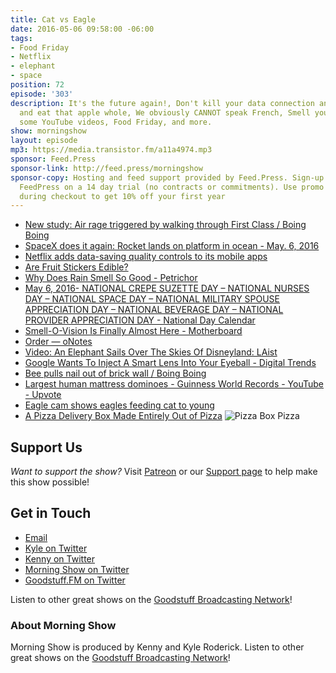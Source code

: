 ```yaml
---
title: Cat vs Eagle
date: 2016-05-06 09:58:00 -06:00
tags:
- Food Friday
- Netflix
- elephant
- space
position: 72
episode: '303'
description: It's the future again!, Don't kill your data connection anymore, Go ahead
  and eat that apple whole, We obviously CANNOT speak French, Smell your way through
  some YouTube videos, Food Friday, and more.
show: morningshow
layout: episode
mp3: https://media.transistor.fm/a11a4974.mp3
sponsor: Feed.Press
sponsor-link: http://feed.press/morningshow
sponsor-copy: Hosting and feed support provided by Feed.Press. Sign-up today and try
  FeedPress on a 14 day trial (no contracts or commitments). Use promo code `morningshow`
  during checkout to get 10% off your first year
---
```


* [New study: Air rage triggered by walking through First Class / Boing Boing](http://boingboing.net/2016/05/03/new-study-air-rage-triggered.html)
* [SpaceX does it again: Rocket lands on platform in ocean - May. 6, 2016](http://money.cnn.com/2016/05/06/technology/spacex-rocket-landing-barge/)
* [Netflix adds data-saving quality controls to its mobile apps](http://www.engadget.com/2016/05/05/netflix-data-saving-quality-controls/)
* [Are Fruit Stickers Edible?](http://bigfrog104.com/are-fruit-stickers-edible/)
* [Why Does Rain Smell So Good - Petrichor](http://www.livescience.com/37648-good-smells-rain-petrichor.html)
* [May 6, 2016- NATIONAL CREPE SUZETTE DAY – NATIONAL NURSES DAY – NATIONAL SPACE DAY – NATIONAL MILITARY SPOUSE APPRECIATION DAY – NATIONAL BEVERAGE DAY – NATIONAL PROVIDER APPRECIATION DAY - National Day Calendar](http://www.nationaldaycalendar.com/2016/05/05/may-6-2016-national-crepe-suzette-day-national-nurses-day-national-space-day-national-military-spouse-appreciation-day-national-beverage-day-national-provider-appreciation-day/)
* [Smell-O-Vision Is Finally Almost Here - Motherboard](http://motherboard.vice.com/read/cyrano-digital-scent-gadget)
* [Order — oNotes](http://www.onotes.com/store/)
* [Video: An Elephant Sails Over The Skies Of Disneyland: LAist](http://laist.com/2016/04/28/elephant_disneyland.php)
* [Google Wants To Inject A Smart Lens Into Your Eyeball - Digital Trends](http://www.digitaltrends.com/cool-tech/google-lens-injection-patent-smart-device/)
* [Bee pulls nail out of brick wall / Boing Boing](http://boingboing.net/2016/05/02/bee-pulls-nail-out-of-brick-wa.html)
* [Largest human mattress dominoes - Guinness World Records - YouTube - Upvote](http://upvote.morningshow.am/largest-human-mattress-dominoes-guinness-world-records-youtube/2016-05-01)
* [Eagle cam shows eagles feeding cat to young](http://www.usatoday.com/story/tech/nation-now/2016/04/29/eagle-cam-shows-eagles-feeding-cat-young/83692396/)
* [A Pizza Delivery Box Made Entirely Out of Pizza](http://laughingsquid.com/a-pizza-delivery-box-made-entirely-out-of-pizza/)
![Pizza Box Pizza](http://i.imgur.com/lmG9PeM.jpg)

## Support Us
*Want to support the show?* Visit [Patreon](http://patreon.com/morningshow) or our [Support page](http://goodstuff.fm/support) to help make this show possible!

## Get in Touch
* [Email](mailto:kyle@goodstuff.fm)
* [Kyle on Twitter](http://twitter.com/dogburps)
* [Kenny on Twitter](http://twitter.com/pizzarobotics)
* [Morning Show on Twitter](http://twitter.com/morningshowam)
* [Goodstuff.FM on Twitter](http://twitter.com/goodstufffm)

Listen to other great shows on the [Goodstuff Broadcasting Network](http://goodstuff.fm/shows)!

### About Morning Show
Morning Show is produced by Kenny and Kyle Roderick. Listen to other great shows on the [Goodstuff Broadcasting Network](http://goodstuff.fm/)!
